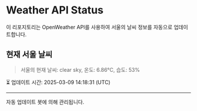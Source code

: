 
# Weather API Status

이 리포지토리는 OpenWeather API를 사용하여 서울의 날씨 정보를 자동으로 업데이트합니다.

## 현재 서울 날씨
> 서울의 현재 날씨: clear sky, 온도: 6.86°C, 습도: 53%

⏳ 업데이트 시간: 2025-03-09 14:18:31 (UTC)

---
자동 업데이트 봇에 의해 관리됩니다.
